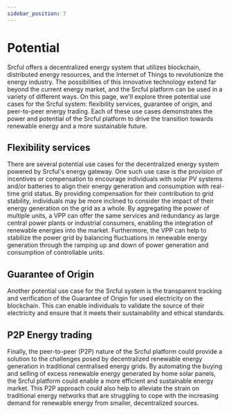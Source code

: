 ```yaml
---
sidebar_position: 7
---
```


# Potential

Srcful offers a decentralized energy system that utilizes blockchain, distributed energy resources, and the Internet of Things to revolutionize the energy industry. The possibilities of this innovative technology extend far beyond the current energy market, and the Srcful platform can be used in a variety of different ways. On this page, we'll explore three potential use cases for the Srcful system: flexibility services, guarantee of origin, and peer-to-peer energy trading. Each of these use cases demonstrates the power and potential of the Srcful platform to drive the transition towards renewable energy and a more sustainable future.


## Flexibility services

There are several potential use cases for the decentralized energy system powered by Srcful's energy gateway. One such use case is the provision of incentives or compensation to encourage individuals with solar PV systems and/or batteries to align their energy generation and consumption with real-time grid status. By providing compensation for their contribution to grid stability, individuals may be more inclined to consider the impact of their energy generation on the grid as a whole. By aggregating the power of multiple units, a VPP can offer the same services and redundancy as large central power plants or industrial consumers, enabling the integration of renewable energies into the market. Furthermore, the VPP can help to stabilize the power grid by balancing fluctuations in renewable energy generation through the ramping up and down of power generation and consumption of controllable units.

## Guarantee of Origin

Another potential use case for the Srcful system is the transparent tracking and verification of the Guarantee of Origin for used electricity on the blockchain. This can enable individuals to validate the source of their electricity and ensure that it meets their sustainability and ethical standards.

## P2P Energy trading

Finally, the peer-to-peer (P2P) nature of the Srcful platform could provide a solution to the challenges posed by decentralized renewable energy generation in traditional centralised energy grids. By automating the buying and selling of excess renewable energy generated by home solar panels, the Srcful platform could enable a more efficient and sustainable energy market. This P2P approach could also help to alleviate the strain on traditional energy networks that are struggling to cope with the increasing demand for renewable energy from smaller, decentralized sources.
